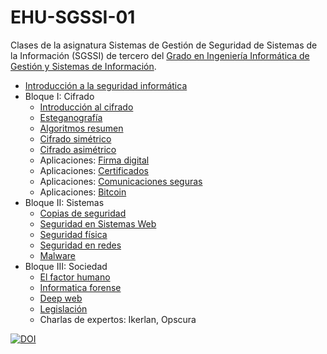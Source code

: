 # EHU-SGSSI-01

Clases de la asignatura Sistemas de Gestión de Seguridad de Sistemas de la Información (SGSSI) de tercero del [Grado en Ingeniería Informática de Gestión y Sistemas de Información](https://www.ehu.eus/es/web/graduak/grado-ingenieria-informatica-de-gestion-y-sistemas-de-informacion-bizkaia).

* [Introducción a la seguridad informática](Introduccion/index.html)
* Bloque I: Cifrado
  * [Introducción al cifrado](Cifrado_intro/index.html)
  * [Esteganografía](Cifrado_esteganografia/index.html)
  * [Algoritmos resumen](Cifrado_resumen/index.html)
  * [Cifrado simétrico](Cifrado_simetrico/index.html)
  * [Cifrado asimétrico](Cifrado_asimetrico/index.html)
  * Aplicaciones: [Firma digital](Cifrado_firma/index.html)
  * Aplicaciones: [Certificados](Cifrado_certificados/index.html)
  * Aplicaciones: [Comunicaciones seguras](Cifrado_comunicaciones/index.html)
  * Aplicaciones: [Bitcoin](Cifrado_bitcoin/index.html)
* Bloque II: Sistemas
  * [Copias de seguridad](Copias_seguridad/index.html)
  * [Seguridad en Sistemas Web](Seguridad_web/index.html)
  * [Seguridad física](Seguridad_fisica/index.html)
  * [Seguridad en redes](Seguridad_redes/index.html)
  * [Malware](Malware/index.html)
* Bloque III: Sociedad
  * [El factor humano](FactorHumano/index.html)
  * [Informatica forense](InformaticaForense/index.html)
  * [Deep web](DeepWeb/index.html)
  * [Legislación](Legislacion/index.html)
  * Charlas de expertos: Ikerlan, Opscura

[![DOI](https://zenodo.org/badge/334955028.svg)](https://zenodo.org/badge/latestdoi/334955028)
